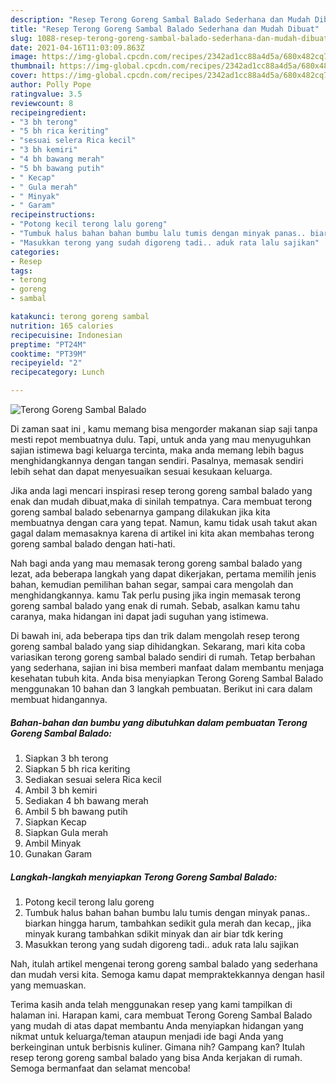 ```yaml
---
description: "Resep Terong Goreng Sambal Balado Sederhana dan Mudah Dibuat"
title: "Resep Terong Goreng Sambal Balado Sederhana dan Mudah Dibuat"
slug: 1088-resep-terong-goreng-sambal-balado-sederhana-dan-mudah-dibuat
date: 2021-04-16T11:03:09.863Z
image: https://img-global.cpcdn.com/recipes/2342ad1cc88a4d5a/680x482cq70/terong-goreng-sambal-balado-foto-resep-utama.jpg
thumbnail: https://img-global.cpcdn.com/recipes/2342ad1cc88a4d5a/680x482cq70/terong-goreng-sambal-balado-foto-resep-utama.jpg
cover: https://img-global.cpcdn.com/recipes/2342ad1cc88a4d5a/680x482cq70/terong-goreng-sambal-balado-foto-resep-utama.jpg
author: Polly Pope
ratingvalue: 3.5
reviewcount: 8
recipeingredient:
- "3 bh terong"
- "5 bh rica keriting"
- "sesuai selera Rica kecil"
- "3 bh kemiri"
- "4 bh bawang merah"
- "5 bh bawang putih"
- " Kecap"
- " Gula merah"
- " Minyak"
- " Garam"
recipeinstructions:
- "Potong kecil terong lalu goreng"
- "Tumbuk halus bahan bahan bumbu lalu tumis dengan minyak panas.. biarkan hingga harum, tambahkan sedikit gula merah dan kecap,, jika minyak kurang tambahkan sdikit minyak dan air biar tdk kering"
- "Masukkan terong yang sudah digoreng tadi.. aduk rata lalu sajikan"
categories:
- Resep
tags:
- terong
- goreng
- sambal

katakunci: terong goreng sambal 
nutrition: 165 calories
recipecuisine: Indonesian
preptime: "PT24M"
cooktime: "PT39M"
recipeyield: "2"
recipecategory: Lunch

---
```



![Terong Goreng Sambal Balado](https://img-global.cpcdn.com/recipes/2342ad1cc88a4d5a/680x482cq70/terong-goreng-sambal-balado-foto-resep-utama.jpg)

Di zaman  saat ini , kamu memang bisa mengorder makanan siap saji tanpa mesti repot membuatnya dulu. Tapi, untuk anda yang mau menyuguhkan sajian istimewa bagi keluarga tercinta, maka anda memang lebih bagus menghidangkannya dengan tangan sendiri. Pasalnya, memasak sendiri lebih sehat dan dapat menyesuaikan sesuai kesukaan keluarga.

Jika anda lagi mencari inspirasi resep terong goreng sambal balado yang enak dan mudah dibuat,maka di sinilah tempatnya. Cara membuat terong goreng sambal balado  sebenarnya gampang dilakukan jika kita membuatnya dengan cara yang tepat. Namun, kamu tidak usah takut akan gagal dalam memasaknya 
karena di artikel ini kita akan membahas terong goreng sambal balado dengan hati-hati.  



Nah bagi anda yang mau memasak terong goreng sambal balado yang lezat, ada beberapa langkah yang dapat dikerjakan, pertama memilih jenis bahan, kemudian pemilihan bahan segar, sampai cara mengolah dan menghidangkannya. kamu Tak perlu pusing jika ingin memasak terong goreng sambal balado yang enak di rumah. Sebab, asalkan kamu  tahu caranya, maka hidangan ini dapat jadi suguhan yang istimewa.

Di bawah ini, ada beberapa tips dan trik dalam mengolah resep terong goreng sambal balado yang siap dihidangkan. Sekarang, mari kita coba variasikan terong goreng sambal balado sendiri di rumah. Tetap berbahan yang sederhana, sajian ini bisa memberi manfaat dalam membantu menjaga kesehatan tubuh kita. Anda bisa menyiapkan Terong Goreng Sambal Balado menggunakan 10 bahan dan 3 langkah pembuatan. Berikut ini cara dalam membuat hidangannya.

<!--inarticleads1-->

##### Bahan-bahan dan bumbu yang dibutuhkan dalam pembuatan Terong Goreng Sambal Balado:

1. Siapkan 3 bh terong
1. Siapkan 5 bh rica keriting
1. Sediakan sesuai selera Rica kecil
1. Ambil 3 bh kemiri
1. Sediakan 4 bh bawang merah
1. Ambil 5 bh bawang putih
1. Siapkan  Kecap
1. Siapkan  Gula merah
1. Ambil  Minyak
1. Gunakan  Garam




<!--inarticleads2-->

##### Langkah-langkah menyiapkan Terong Goreng Sambal Balado:

1. Potong kecil terong lalu goreng
1. Tumbuk halus bahan bahan bumbu lalu tumis dengan minyak panas.. biarkan hingga harum, tambahkan sedikit gula merah dan kecap,, jika minyak kurang tambahkan sdikit minyak dan air biar tdk kering
1. Masukkan terong yang sudah digoreng tadi.. aduk rata lalu sajikan




Nah, itulah artikel mengenai  terong goreng sambal balado  yang sederhana dan mudah versi kita. Semoga kamu dapat mempraktekkannya dengan hasil yang memuaskan. 

Terima kasih anda telah menggunakan resep yang kami tampilkan di halaman ini. Harapan kami, cara membuat  Terong Goreng Sambal Balado yang mudah di atas dapat membantu Anda menyiapkan hidangan yang nikmat untuk keluarga/teman ataupun menjadi ide bagi Anda yang berkeinginan untuk berbisnis kuliner. Gimana nih? Gampang kan? Itulah resep terong goreng sambal balado yang bisa Anda kerjakan di rumah. Semoga bermanfaat dan selamat mencoba!

